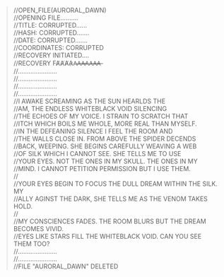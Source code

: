 >//OPEN_FILE(AURORAL_DAWN)  
>//OPENING FILE..........  
>//TITLE: CORRUPTED......  
>//HASH: CORRUPTED.......  
>//DATE: CORRUPTED.......  
>//COORDINATES: CORRUPTED  
>//RECOVERY INITIATED....  
>//RECOVERY FA̸A̸A̸A̷A̴A̶A̶̷A̴A̶A̶̶A̶  
>//......................  
>//......................  
>//......................  
>//......................  
>//I AWAKE SCREAMING AS THE SUN HEARLDS THE  
>//AM, THE ENDLESS WHITEBLACK VOID SILENCING  
>//THE ECHOES OF MY VOICE. I STRAIN TO SCRATCH THAT  
>//ITCH WHICH BOILS ME WHOLE, MORE REAL THAN MYSELF.  
>//IN THE DEFEANING SILENCE I FEEL THE ROOM AND  
>//THE WALLS CLOSE IN. FROM ABOVE THE SPIDER DECENDS  
>//BACK, WEEPING. SHE BEGINS CAREFULLY WEAVING A WEB  
>//OF SILK WHICH I CANNOT SEE. SHE TELLS ME TO USE  
>//YOUR EYES. NOT THE ONES IN MY SKULL. THE ONES IN MY  
>//MIND. I CANNOT PETITION PERMISSION BUT I USE THEM.  
>//  
>//YOUR EYES BEGIN TO FOCUS THE DULL DREAM WITHIN THE SILK. MY  
>//ALLY AGINST THE DARK, SHE TELLS ME AS THE VENOM TAKES HOLD.  
>//  
>//MY CONSCIENCES FADES. THE ROOM BLURS BUT THE DREAM BECOMES VIVID.  
>//EYES LIKE STARS FILL THE WHITEBLACK VOID. CAN YOU SEE THEM TOO?  
>//......................  
>//......................  
>//FILE "AURORAL_DAWN" DELETED  